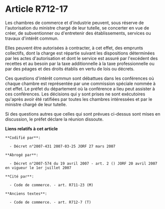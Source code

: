 # Article R712-17

Les chambres de commerce et d'industrie peuvent, sous réserve de l'autorisation du ministre chargé de leur tutelle, se
concerter en vue de créer, de subventionner ou d'entretenir des établissements, services ou travaux d'intérêt commun.

Elles peuvent être autorisées à contracter, à cet effet, des emprunts collectifs, dont la charge est répartie suivant les
dispositions déterminées par les actes d'autorisation et dont le service est assuré par l'excédent des recettes et au besoin
par la taxe additionnelle à la taxe professionnelle ou par des péages et des droits établis en vertu de lois ou décrets.

Ces questions d'intérêt commun sont débattues dans les conférences où chaque chambre est représentée par une commission
spéciale nommée à cet effet. Le préfet du département où la conférence a lieu peut assister à ces conférences. Les décisions
qui y sont prises ne sont exécutoires qu'après avoir été ratifiées par toutes les chambres intéressées et par le ministre
chargé de leur tutelle.

Si des questions autres que celles qui sont prévues ci-dessus sont mises en discussion, le préfet déclare la réunion
dissoute.

**Liens relatifs à cet article**

	**Codifié par**:

	  - Décret n°2007-431 2007-03-25 JORF 27 mars 2007

	**Abrogé par**:

	  - Décret n°2007-574 du 19 avril 2007 - art. 2 () JORF 20 avril 2007 en vigueur le 1er juillet 2007

	**Cité par**:

	  - Code de commerce. - art. R711-23 (M)

	**Anciens textes**:

	  - Code de commerce. - art. R712-7 (T)
